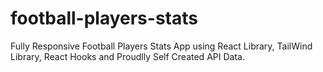 # football-players-stats
Fully Responsive Football Players Stats App using React Library, TailWind Library, React Hooks and Proudlly Self Created API Data.

